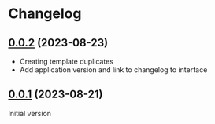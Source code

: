 # Changelog

## [0.0.2](https://github.com/naidoc/app/compare/v0.0.1...v0.0.2) (2023-08-23)

- Creating template duplicates
- Add application version and link to changelog to interface

## [0.0.1](https://github.com/naidoc/app/commit/c85e2e206eae3fc12c11d9f7f415dbf942ed1c38) (2023-08-21)

Initial version
